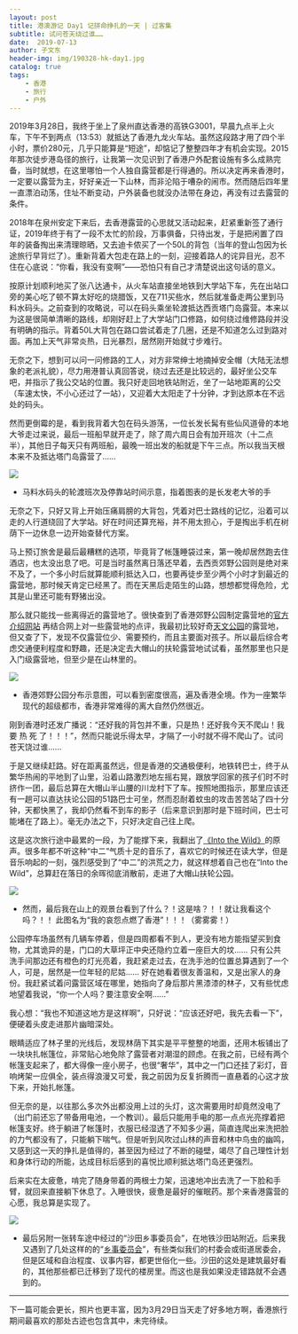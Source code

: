 ```yaml
---
layout: post
title: 港澳游记 Day1 记拼命挣扎的一天 | 过客集
subtitle: 试问苍天绕过谁……
date:  2019-07-13
author: 子文东
header-img: img/190328-hk-day1.jpg
catalog: true
tags:
    - 香港
    - 旅行
    - 户外
---
```


2019年3月28日，我终于坐上了泉州直达香港的高铁G3001，早晨九点半上火车，下午不到两点（13:53）就抵达了香港九龙火车站。虽然这段路才用了四个半小时，票价280元，几乎只能算是“短途”，却惦记了整整四年才有机会实现。2015年那次徒步港岛径的旅行，让我第一次见识到了香港户外配套设施有多么成熟完备，当时就想，在这里哪怕一个人独自露营都是行得通的。所以决定再来香港时，一定要以露营为主，好好亲近一下山林，而非沦陷于嘈杂的闹市。然而随后四年里一直漂泊动荡，住址不断变动，户外装备也就没办法带在身边，再没有过去露营的条件。

2018年在泉州安定下来后，去香港露营的心思就又活动起来，赶紧重新签了通行证，2019年终于有了一段不太忙的阶段，万事俱备，只待出发，于是把闲置了四年的装备掏出来清理晾晒，又去迪卡侬买了一个50L的背包（当年的登山包因为长途旅行早背烂了）。重新背着大包走在路上的一刻，迎接着路人的诧异目光，忍不住在心底说：“你看，我没有变啊”——恐怕只有自己才清楚说出这句话的意义。

按原计划顺利地买了张八达通卡，从火车站直接坐地铁到大学站下车，先在出站口旁的美心吃了顿不算太好吃的烧腊饭，又在711买些水，然后就准备走两公里到马料水码头。之前查到的攻略说，可以在码头乘坐轮渡抵达西贡塔门岛露营。本来以为这是很简单清晰的路线，却刚好赶上了大学站门口修路，如何绕过维修路段并没有明确的指示。背着50L大背包在路口尝试着走了几圈，还是不知道怎么过到路对面。再加上天气非常炎热，日光暴烈，居然刚开始就寸步难行。

无奈之下，想到可以问一问修路的工人，对方非常绅士地摘掉安全帽（大陆无法想象的老派礼貌），尽力用港普认真回答说，绕过去还是比较远的，最好坐公交车吧，并指示了我公交站的位置。我只好走回地铁站附近，坐了一站地距离的公交（车速太快，不小心还过了一站），又迎着大太阳走了十分钟，才到达原本在不远处的码头。

然而更倒霉的是，看到我背着大包在码头游荡，一位长发长髯有些仙风道骨的本地大爷走过来说，最后一班船早就开走了，除了周六周日会有加开班次（十二点半），其他日子每天只有两班船，最晚一班出发的船就是下午三点。所以我当天根本来不及抵达塔门岛露营了……

![](\img\190328-hk-day1\01.jpg)
* 马料水码头的轮渡班次及停靠站时间示意，指着图表的是长发老大爷的手

无奈之下，只好又背上开始压痛肩膀的大背包，凭着对巴士路线的记忆，沿着可以走的人行道绕回了大学站。好在时间还算充裕，并不用太担心，于是掏出手机在树荫下一边休息一边开始查替代方案。

马上预订旅舍是最后最糟糕的选项，毕竟背了帐篷睡袋过来，第一晚却居然跑去住酒店，也太没出息了吧。可是当时虽然离日落还早着，去西贡郊野公园则是绝对来不及了，一个多小时后就算能顺利抵达入口，也要再徒步至少两个小时才到最近的露营地，那时候天肯定已经黑了。而在天黑后走陌生的山路，想想都觉得危险，尤其是山里还可能有野猪出没。

那么就只能找一些离得近的露营地了。很快查到了香港郊野公园制定露营地的[官方介绍网站](https://www.afcd.gov.hk/tc_chi/country/cou_vis/cou_vis_cam/cou_vis_cam_cam/cou_vis_cam_cam.html) 再结合网上对一些露营地的点评，我最初比较好奇[天文公园](https://www.lcsd.gov.hk/CE/Museum/Space/Astropark/astropark_intro.php)的露营地，但又查了下，发现不仅露营位少、需要预约，而且主要面对孩子。所以最后综合考虑交通便利程度和野趣，还是决定去大帽山的扶轮露营地试试看，虽然那里也只是入门级露营地，但至少是在山林里的。

![](\img\190328-hk-day1\03.jpg)
* 香港郊野公园分布示意图，可以看到密度很高，遍及香港全境。作为一座繁华现代的超级都市，香港非常难得的离大自然仍然很近。

刚到香港时还发广播说：“还好我的背包并不重，只是热！还好我今天不爬山！我 要 热 死 了！！！”，然而只能说乐得太早，才隔了一小时就不得不爬山了。试问苍天饶过谁…… 

于是又继续赶路。好在距离虽然远，但是香港的交通极便利，地铁转巴士，终于从繁华热闹的平地到了山里，沿着山路激烈地左摇右晃，跟放学回家的孩子们时不时挤作一团，最后总算在大帽山半山腰的川龙村下了车。按照地图指示，那里应该还有一趟可以直达扶论公园的51路巴士可坐，然而忍耐着蚊虫的攻击苦苦站了四十分钟，天都快黑了，我却仍然看不到车的影子（后来意识到那时是下班时间，巴士可能堵在了路上）。毫无办法之下，只好决定自己往上爬。

这是这次旅行途中最累的一段，为了能撑下来，我翻出了[《Into the Wild》](https://music.douban.com/subject/2375607/)的原声。很多年都不听这种“中二”气质十足的音乐了，喜欢它的时候还在读大学，但是音乐响起的一刻，强烈感受到了“中二”的洪荒之力，就这样想着自己也在“Into the Wild”，总算赶在落日的余晖彻底消散前，走进了大帽山扶轮公园。

![](\img\190328-hk-day1\02.jpg)
* 然而，最后我在山上的观景台看到了什么？！这是啥？！！就让我看这个吗？！！ 此图名为“我的哀怨点燃了香港”！！！（雾雾雾！）

公园停车场虽然有几辆车停着，但是四周都看不到人，更没有地方能指望买到食物，尤其诡异的是，门口的大草坪正中央还隐约立着一座巨大的坟…… 只有公共洗手间那边还有橙色的灯光亮着，我赶紧走过去，在洗手池的位置总算遇到了一个人，可是，居然是一位年轻的尼姑…… 好在她看着很友善温和，又是出家人的身份。我赶紧试着问露营区域在哪里，她指向了身后那片黑漆漆的林子，又有些忧虑地望着我说，“你一个人吗？要注意安全啊……”

我心想：“我也不知道这地方是这样啊”，只好说：“应该还好吧，我先去看一下”，便硬着头皮走进那片幽暗深处。

眼睛适应了林子里的光线后，发现林荫下其实是平平整整的地面，还用木板铺出了一块块扎帐篷位，非常贴心地免除了露营者对潮湿的顾虑。在我之前，已经有两个帐篷支起来了，都大得像一座小房子，也很“奢华”，其中之一门口还挂了彩灯，音响烤架一应俱全，装点得浪漫又可爱，我之前因为反复折腾而一直悬着的心这才放下来，开始扎帐篷。

但无奈的是，以往那么多次外出都没用上过的头灯，这次需要用时却竟然没电了（出门前还忘了带备用电池，一个教训）。最后只能用手电的那一点点光亮撑着把帐篷支好。终于躺进了帐篷时，衣服已经湿透了不知多少遍，简直连爬出来洗把脸的力气都没有了，只能躺下喘气。但是听到风吹过山林的声音和林中鸟虫的幽鸣，又感到这一天的挣扎是值得的，甚至因为经过了不断的碰壁，竭尽了自己理性计划和身体行动的所能，达成目标后感到的喜悦比顺利抵达塔门岛还更强烈。

后来实在太疲惫，啃完了随身带着的两根士力架，迅速地冲出去洗了一下脸和手臂，就回来直接躺下休息了。入睡很快，疲惫是最好的催眠药。那个来香港露营的心愿，我总算是实现了。

![](\img\190328-hk-day1\04.jpg)
* 最后另附一张转车途中经过的“沙田乡事委员会”，在地铁沙田站附近。后来我又遇到了几处这样的的“[乡事委员会](https://www.wikiwand.com/zh/%E9%84%89%E4%BA%8B%E5%A7%94%E5%93%A1%E6%9C%83)”，有些类似我们的村委会或街道居委会，但是区域和自治程度、议事内容，都更世俗化一些。沙田的这处是建筑最好看的，其他那些都已迁移到了现代的楼房里。而这也是我如果没走错路就不会遇到的。

---

下一篇可能会更长，照片也更丰富，因为3月29日当天走了好多地方啊，香港旅行期间最喜欢的那处古迹也包含其中，未完待续。
